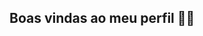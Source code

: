 ## Boas vindas ao meu perfil 💙💙

<!--
**Enzo347/Enzo347** is a ✨ _special_ ✨ repository because its `README.md` (this file) appears on your GitHub profile.

Meu nome é Enzo Macario

Estou estudando na Alura
Estou me desenvolvendo na linguagem JavaScript
Utilizo esse espaço para minha organização e compartilhamento dos meu projetos desenvolvidos

**Você pode entrar em contato comigo 📫**

enzomacarioalves123@gmail.com
